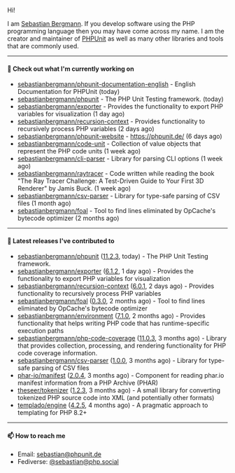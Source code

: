 Hi!

I am [Sebastian Bergmann](https://sebastian-bergmann.de/). If you develop software using the PHP programming language then you may have come across my name. I am the creator and maintainer of [PHPUnit](https://phpunit.de/) as well as many other libraries and tools that are commonly used.

---

#### 👷 Check out what I'm currently working on

- [sebastianbergmann/phpunit-documentation-english](https://github.com/sebastianbergmann/phpunit-documentation-english) - English Documentation for PHPUnit (today)
- [sebastianbergmann/phpunit](https://github.com/sebastianbergmann/phpunit) - The PHP Unit Testing framework. (today)
- [sebastianbergmann/exporter](https://github.com/sebastianbergmann/exporter) - Provides the functionality to export PHP variables for visualization (1 day ago)
- [sebastianbergmann/recursion-context](https://github.com/sebastianbergmann/recursion-context) - Provides functionality to recursively process PHP variables (2 days ago)
- [sebastianbergmann/phpunit-website](https://github.com/sebastianbergmann/phpunit-website) - https://phpunit.de/ (6 days ago)
- [sebastianbergmann/code-unit](https://github.com/sebastianbergmann/code-unit) - Collection of value objects that represent the PHP code units (1 week ago)
- [sebastianbergmann/cli-parser](https://github.com/sebastianbergmann/cli-parser) - Library for parsing CLI options (1 week ago)
- [sebastianbergmann/raytracer](https://github.com/sebastianbergmann/raytracer) - Code written while reading the book &#34;The Ray Tracer Challenge: A Test-Driven Guide to Your First 3D Renderer&#34; by Jamis Buck. (1 week ago)
- [sebastianbergmann/csv-parser](https://github.com/sebastianbergmann/csv-parser) - Library for type-safe parsing of CSV files (1 month ago)
- [sebastianbergmann/foal](https://github.com/sebastianbergmann/foal) - Tool to find lines eliminated by OpCache&#39;s bytecode optimizer (2 months ago)

---

#### 🔭 Latest releases I've contributed to

- [sebastianbergmann/phpunit](https://github.com/sebastianbergmann/phpunit) ([11.2.3](https://github.com/sebastianbergmann/phpunit/releases/tag/11.2.3), today) - The PHP Unit Testing framework.
- [sebastianbergmann/exporter](https://github.com/sebastianbergmann/exporter) ([6.1.2](https://github.com/sebastianbergmann/exporter/releases/tag/6.1.2), 1 day ago) - Provides the functionality to export PHP variables for visualization
- [sebastianbergmann/recursion-context](https://github.com/sebastianbergmann/recursion-context) ([6.0.1](https://github.com/sebastianbergmann/recursion-context/releases/tag/6.0.1), 2 days ago) - Provides functionality to recursively process PHP variables
- [sebastianbergmann/foal](https://github.com/sebastianbergmann/foal) ([0.3.0](https://github.com/sebastianbergmann/foal/releases/tag/0.3.0), 2 months ago) - Tool to find lines eliminated by OpCache&#39;s bytecode optimizer
- [sebastianbergmann/environment](https://github.com/sebastianbergmann/environment) ([7.1.0](https://github.com/sebastianbergmann/environment/releases/tag/7.1.0), 2 months ago) - Provides functionality that helps writing PHP code that has runtime-specific execution paths
- [sebastianbergmann/php-code-coverage](https://github.com/sebastianbergmann/php-code-coverage) ([11.0.3](https://github.com/sebastianbergmann/php-code-coverage/releases/tag/11.0.3), 3 months ago) - Library that provides collection, processing, and rendering functionality for PHP code coverage information.
- [sebastianbergmann/csv-parser](https://github.com/sebastianbergmann/csv-parser) ([1.0.0](https://github.com/sebastianbergmann/csv-parser/releases/tag/1.0.0), 3 months ago) - Library for type-safe parsing of CSV files
- [phar-io/manifest](https://github.com/phar-io/manifest) ([2.0.4](https://github.com/phar-io/manifest/releases/tag/2.0.4), 3 months ago) - Component for reading phar.io manifest information from a PHP Archive (PHAR)
- [theseer/tokenizer](https://github.com/theseer/tokenizer) ([1.2.3](https://github.com/theseer/tokenizer/releases/tag/1.2.3), 3 months ago) - A small library for converting tokenized PHP source code into XML (and potentially other formats)
- [templado/engine](https://github.com/templado/engine) ([4.2.5](https://github.com/templado/engine/releases/tag/4.2.5), 4 months ago) - A pragmatic approach to templating for PHP 8.2&#43;

---

#### 📫 How to reach me

- Email: [sebastian@phpunit.de](mailto://sebastian@phpunit.de)
- Fediverse: [@sebastian@php.social](https://phpc.social/@sebastian)
